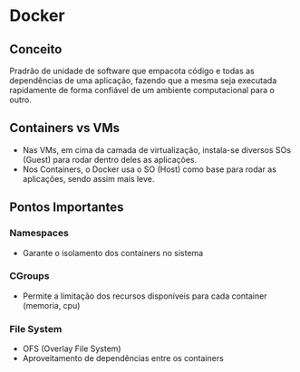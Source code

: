 # Docker

## Conceito

Pradrão de unidade de software que empacota código e todas as dependências de uma aplicação, fazendo que a mesma seja executada rapidamente de forma confiável de um ambiente computacional para o outro.

## Containers vs VMs

- Nas VMs, em cima da camada de virtualização, instala-se diversos SOs (Guest) para rodar dentro deles as aplicações.
- Nos Containers, o Docker usa o SO (Host) como base para rodar as aplicações, sendo assim mais leve.

## Pontos Importantes

### Namespaces

- Garante o isolamento dos containers no sistema

### CGroups

- Permite a limitação dos recursos disponíveis para cada container (memoria, cpu)

### File System

- OFS (Overlay File System)
- Aproveitamento de dependências entre os containers

